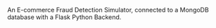 An E-commerce Fraud Detection Simulator, connected to a MongoDB database with a Flask Python Backend.
